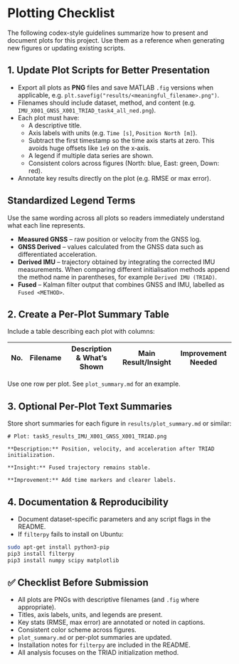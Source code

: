 # Plotting Checklist

The following codex-style guidelines summarize how to present and document plots for this project. Use them as a reference when generating new figures or updating existing scripts.

## 1. Update Plot Scripts for Better Presentation
- Export all plots as **PNG** files and save MATLAB `.fig` versions when applicable, e.g. `plt.savefig("results/<meaningful_filename>.png")`.
- Filenames should include dataset, method, and content (e.g. `IMU_X001_GNSS_X001_TRIAD_task4_all_ned.png`).
- Each plot must have:
  - A descriptive title.
  - Axis labels with units (e.g. `Time [s]`, `Position North [m]`).
  - Subtract the first timestamp so the time axis starts at zero. This avoids
    huge offsets like `1e9` on the x‑axis.
  - A legend if multiple data series are shown.
  - Consistent colors across figures (North: blue, East: green, Down: red).
- Annotate key results directly on the plot (e.g. RMSE or max error).

## Standardized Legend Terms
Use the same wording across all plots so readers immediately understand what
each line represents.

- **Measured GNSS** – raw position or velocity from the GNSS log.
- **GNSS Derived** – values calculated from the GNSS data such as differentiated
  acceleration.
- **Derived IMU** – trajectory obtained by integrating the corrected IMU
  measurements.  When comparing different initialisation methods append the
  method name in parentheses, for example `Derived IMU (TRIAD)`.
- **Fused** – Kalman filter output that combines GNSS and IMU, labelled as
  `Fused <METHOD>`.

## 2. Create a Per-Plot Summary Table
Include a table describing each plot with columns:

| No. | Filename | Description & What’s Shown | Main Result/Insight | Improvement Needed |
|-----|----------|----------------------------|--------------------|--------------------|

Use one row per plot. See `plot_summary.md` for an example.

## 3. Optional Per-Plot Text Summaries
Store short summaries for each figure in `results/plot_summary.md` or similar:
```
# Plot: task5_results_IMU_X001_GNSS_X001_TRIAD.png

**Description:** Position, velocity, and acceleration after TRIAD initialization.

**Insight:** Fused trajectory remains stable.

**Improvement:** Add time markers and clearer labels.
```

## 4. Documentation & Reproducibility
- Document dataset-specific parameters and any script flags in the README.
- If `filterpy` fails to install on Ubuntu:
```bash
sudo apt-get install python3-pip
pip3 install filterpy
pip3 install numpy scipy matplotlib
```

## ✅ Checklist Before Submission
- All plots are PNGs with descriptive filenames (and `.fig` where appropriate).
- Titles, axis labels, units, and legends are present.
- Key stats (RMSE, max error) are annotated or noted in captions.
- Consistent color scheme across figures.
- `plot_summary.md` or per-plot summaries are updated.
- Installation notes for `filterpy` are included in the README.
- All analysis focuses on the TRIAD initialization method.
